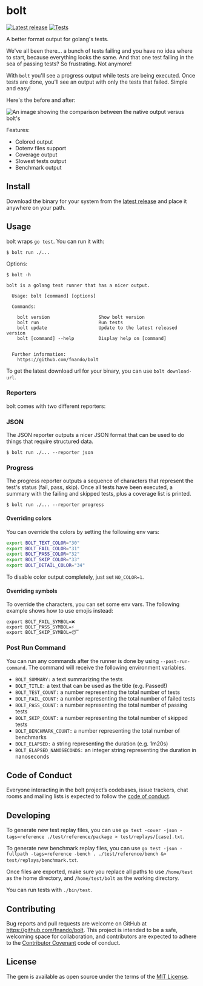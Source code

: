 # bolt

[![Latest release](https://img.shields.io/github/v/release/fnando/bolt?label=version)](https://github.com/fnando/bolt/releases/latest)
[![Tests](https://github.com/fnando/bolt/actions/workflows/tests.yml/badge.svg)](https://github.com/fnando/bolt/actions/workflows/tests.yml)

A better format output for golang's tests.

We've all been there... a bunch of tests failing and you have no idea where to
start, because everything looks the same. And that one test failing in the sea
of passing tests? So frustrating. Not anymore!

With `bolt` you'll see a progress output while tests are being executed. Once
tests are done, you'll see an output with only the tests that failed. Simple and
easy!

Here's the before and after:

![An image showing the comparison between the native output versus bolt's](https://github.com/fnando/bolt/raw/main/bolt.png)

Features:

- Colored output
- Dotenv files support
- Coverage output
- Slowest tests output
- Benchmark output

## Install

Download the binary for your system from the
[latest release](https://github.com/fnando/bolt/releases/latest) and place it
anywhere on your path.

## Usage

bolt wraps `go test`. You can run it with:

```shell
$ bolt run ./...
```

Options:

```shell
$ bolt -h

bolt is a golang test runner that has a nicer output.

  Usage: bolt [command] [options]

  Commands:

    bolt version                  Show bolt version
    bolt run                      Run tests
    bolt update                   Update to the latest released version
    bolt [command] --help         Display help on [command]


  Further information:
    https://github.com/fnando/bolt
```

To get the latest download url for your binary, you can use `bolt download-url`.

### Reporters

bolt comes with two different reporters:

### JSON

The JSON reporter outputs a nicer JSON format that can be used to do things that
require structured data.

```shell
$ bolt run ./... --reporter json
```

### Progress

The progress reporter outputs a sequence of characters that represent the test's
status (fail, pass, skip). Once all tests have been executed, a summary with the
failing and skipped tests, plus a coverage list is printed.

```shell
$ bolt run ./... --reporter progress
```

#### Overriding colors

You can override the colors by setting the following env vars:

```bash
export BOLT_TEXT_COLOR="30"
export BOLT_FAIL_COLOR="31"
export BOLT_PASS_COLOR="32"
export BOLT_SKIP_COLOR="33"
export BOLT_DETAIL_COLOR="34"
```

To disable color output completely, just set `NO_COLOR=1`.

#### Overriding symbols

To override the characters, you can set some env vars. The following example
shows how to use emojis instead:

```shell
export BOLT_FAIL_SYMBOL=❌
export BOLT_PASS_SYMBOL=⚡️
export BOLT_SKIP_SYMBOL=😴
```

### Post Run Command

You can run any commands after the runner is done by using `--post-run-command`.
The command will receive the following environment variables.

- `BOLT_SUMMARY:` a text summarizing the tests
- `BOLT_TITLE:` a text that can be used as the title (e.g. Passed!)
- `BOLT_TEST_COUNT:` a number representing the total number of tests
- `BOLT_FAIL_COUNT:` a number representing the total number of failed tests
- `BOLT_PASS_COUNT:` a number representing the total number of passing tests
- `BOLT_SKIP_COUNT:` a number representing the total number of skipped tests
- `BOLT_BENCHMARK_COUNT:` a number representing the total number of benchmarks
- `BOLT_ELAPSED:` a string representing the duration (e.g. 1m20s)
- `BOLT_ELAPSED_NANOSECONDS:` an integer string representing the duration in
  nanoseconds

## Code of Conduct

Everyone interacting in the bolt project’s codebases, issue trackers, chat rooms
and mailing lists is expected to follow the
[code of conduct](https://github.com/fnando/bolt/blob/main/CODE_OF_CONDUCT.md).

## Developing

To generate new test replay files, you can use
`go test -cover -json -tags=reference ./test/reference/package > test/replays/[case].txt`.

To generate new benchmark replay files, you can use
`go test -json -fullpath -tags=reference -bench . ./test/reference/bench &> test/replays/benchmark.txt`.

Once files are exported, make sure you replace all paths to use `/home/test` as
the home directory, and `/home/test/bolt` as the working directory.

You can run tests with `./bin/test`.

## Contributing

Bug reports and pull requests are welcome on GitHub at
https://github.com/fnando/bolt. This project is intended to be a safe, welcoming
space for collaboration, and contributors are expected to adhere to the
[Contributor Covenant](http://contributor-covenant.org) code of conduct.

## License

The gem is available as open source under the terms of the
[MIT License](https://opensource.org/licenses/MIT).
